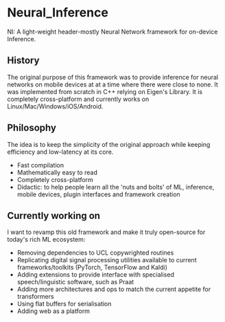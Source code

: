 # Neural_Inference
NI: A light-weight header-mostly Neural Network framework for on-device Inference.

## History  
The original purpose of this framework was to provide inference for neural networks on mobile devices at at a time where there were close to none. It was implemented from scratch in C++ relying on Eigen's Library. It is completely cross-platform and currently works on Linux/Mac/Windows/iOS/Android.

## Philosophy
The idea is to keep the simplicity of the original approach while keeping efficiency and low-latency at its core.
- Fast compilation
- Mathematically easy to read
- Completely cross-platform
- Didactic: to help people learn all the 'nuts and bolts' of ML, inference, mobile devices, plugin interfaces and framework creation

## Currently working on
I want to revamp this old framework and make it truly open-source for today's rich ML ecosystem: 
- Removing dependencies to UCL copywrighted routines
- Replicating digital signal processing utilities available to current frameworks/toolkits (PyTorch, TensorFlow and Kaldi)
- Adding extensions to provide interface with specialised speech/linguistic software, such as Praat
- Adding more architectures and ops to match the current appetite for transformers
- Using flat buffers for serialisation 
- Adding web as a platform
